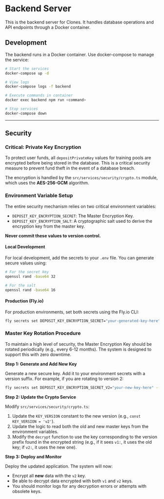 # Backend Server

This is the backend server for Clones. It handles database operations and API endpoints through a Docker container.

## Development

The backend runs in a Docker container. Use docker-compose to manage the service:

```bash
# Start the services
docker-compose up -d

# View logs
docker-compose logs -f backend

# Execute commands in container
docker exec backend npm run <command>

# Stop services
docker-compose down

```

---

## Security

### Critical: Private Key Encryption

To protect user funds, all `depositPrivateKey` values for training pools are encrypted before being stored in the database. This is a critical security measure to prevent fund theft in the event of a database breach.

The encryption is handled by the `src/services/security/crypto.ts` module, which uses the **AES-256-GCM** algorithm.

### Environment Variable Setup

The entire security mechanism relies on two critical environment variables:
- `DEPOSIT_KEY_ENCRYPTION_SECRET`: The Master Encryption Key.
- `DEPOSIT_KEY_ENCRYPTION_SALT`: A cryptographic salt used to derive the encryption key from the master key.

**Never commit these values to version control.**

#### Local Development

For local development, add the secrets to your `.env` file. You can generate secure values using:
```bash
# For the secret key
openssl rand -base64 32

# For the salt
openssl rand -base64 16
```

#### Production (Fly.io)

For production environments, set both secrets using the Fly.io CLI:
```bash
fly secrets set DEPOSIT_KEY_ENCRYPTION_SECRET="your-generated-key-here" DEPOSIT_KEY_ENCRYPTION_SALT="your-generated-salt-here" --app <your-app-name>
```

### Master Key Rotation Procedure

To maintain a high level of security, the Master Encryption Key should be rotated periodically (e.g., every 6-12 months). The system is designed to support this with zero downtime.

**Step 1: Generate and Add New Key**

Generate a new secure key. Add it to your environment secrets with a version suffix. For example, if you are rotating to version 2:

```bash
fly secrets set DEPOSIT_KEY_ENCRYPTION_SECRET_V2="your-new-key-here" --app <your-app-name>
```

**Step 2: Update the Crypto Service**

Modify `src/services/security/crypto.ts`:
1.  Update the `KEY_VERSION` constant to the new version (e.g., `const KEY_VERSION = 'v2'`).
2.  Update the logic to read both the old and new master keys from the environment variables.
3.  Modify the `decrypt` function to use the key corresponding to the version prefix found in the encrypted string (e.g., if it sees `v1:`, it uses the old key; if `v2:`, it uses the new one).

**Step 3: Deploy and Monitor**

Deploy the updated application. The system will now:
- Encrypt all **new** data with the `v2` key.
- Be able to decrypt data encrypted with both `v1` and `v2` keys.
- You should monitor logs for any decryption errors or attempts with obsolete keys.